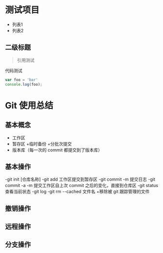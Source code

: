 # 测试项目

- 列表1
- 列表2

## 二级标题

> 引用测试

代码测试

```javascript
var foo = 'bar'
console.log(foo);
```
# Git 使用总结

## 基本概念

- 工作区
- 暂存区
  +临时备份
  +分批次提交
- 版本库（每一次的 commit 都提交到了版本库）

## 基本操作

-git init [仓库名称]
-git add  工作区提交到暂存区
-git commit -m 提交日志
-git commit -a -m 提交工作区自上次 commit 之后的变化，直接到仓库区
-git status 查看当前状态
-git log 
-git rm --cached 文件名
 +移除被 git 跟踪管理的文件

## 撤销操作
## 远程操作
## 分支操作
